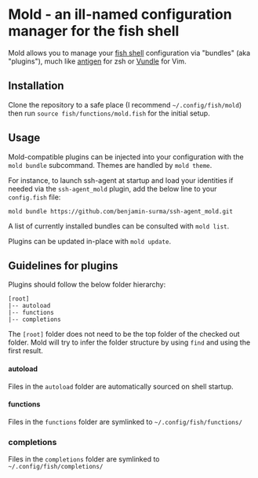 # Mold - an ill-named configuration manager for the fish shell

Mold allows you to manage your [fish shell](http://fishshell.com) configuration via "bundles" (aka "plugins"), much like [antigen](https://github.com/zsh-users/antigen) for zsh or [Vundle](https://github.com/gmarik/Vundle.vim) for Vim.

## Installation

Clone the repository to a safe place (I recommend `~/.config/fish/mold`) then run `source fish/functions/mold.fish` for the initial setup.

## Usage

Mold-compatible plugins can be injected into your configuration with the `mold bundle` subcommand.
Themes are handled by `mold theme`.

For instance, to launch ssh-agent at startup and load your identities if needed via the `ssh-agent_mold` plugin, add the below line to your `config.fish` file:

    mold bundle https://github.com/benjamin-surma/ssh-agent_mold.git

A list of currently installed bundles can be consulted with `mold list`.

Plugins can be updated in-place with `mold update`.

## Guidelines for plugins

Plugins should follow the below folder hierarchy:

    [root]
    |-- autoload
    |-- functions
    |-- completions

The `[root]` folder does not need to be the top folder of the checked out folder. Mold will try to infer the folder structure by using `find` and using the first result.

#### autoload
Files in the `autoload` folder are automatically sourced on shell startup.

#### functions
Files in the `functions` folder are symlinked to `~/.config/fish/functions/`

### completions
Files in the `completions` folder are symlinked to `~/.config/fish/completions/`
